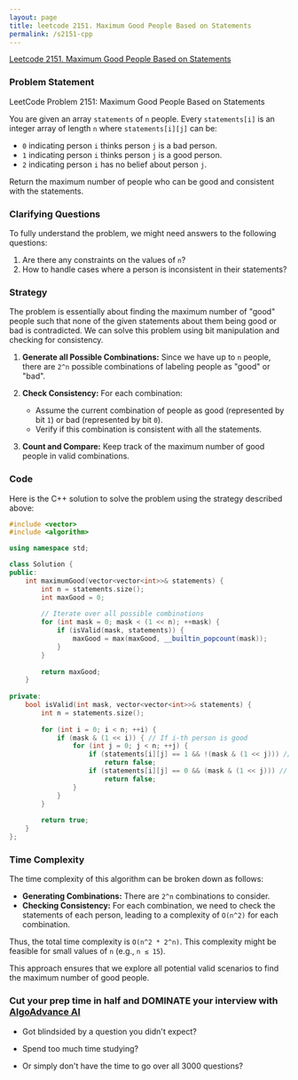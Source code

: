 ```yaml
---
layout: page
title: leetcode 2151. Maximum Good People Based on Statements
permalink: /s2151-cpp
---
```

[Leetcode 2151. Maximum Good People Based on Statements](https://algoadvance.github.io/algoadvance/l2151)
### Problem Statement 

LeetCode Problem 2151: Maximum Good People Based on Statements

You are given an array `statements` of `n` people. Every `statements[i]` is an integer array of length `n` where `statements[i][j]` can be:

- `0` indicating person `i` thinks person `j` is a bad person.
- `1` indicating person `i` thinks person `j` is a good person.
- `2` indicating person `i` has no belief about person `j`.

Return the maximum number of people who can be good and consistent with the statements.

### Clarifying Questions

To fully understand the problem, we might need answers to the following questions:

1. Are there any constraints on the values of `n`?
2. How to handle cases where a person is inconsistent in their statements?

### Strategy

The problem is essentially about finding the maximum number of "good" people such that none of the given statements about them being good or bad is contradicted. We can solve this problem using bit manipulation and checking for consistency.

1. **Generate all Possible Combinations:** Since we have up to `n` people, there are `2^n` possible combinations of labeling people as "good" or "bad".
   
2. **Check Consistency:** For each combination:
   - Assume the current combination of people as good (represented by bit `1`) or bad (represented by bit `0`).
   - Verify if this combination is consistent with all the statements.
   
3. **Count and Compare:** Keep track of the maximum number of good people in valid combinations.

### Code

Here is the C++ solution to solve the problem using the strategy described above:

```cpp
#include <vector>
#include <algorithm>

using namespace std;

class Solution {
public:
    int maximumGood(vector<vector<int>>& statements) {
        int n = statements.size();
        int maxGood = 0;
        
        // Iterate over all possible combinations
        for (int mask = 0; mask < (1 << n); ++mask) {
            if (isValid(mask, statements)) {
                maxGood = max(maxGood, __builtin_popcount(mask));
            }
        }
        
        return maxGood;
    }
    
private:
    bool isValid(int mask, vector<vector<int>>& statements) {
        int n = statements.size();
        
        for (int i = 0; i < n; ++i) {
            if (mask & (1 << i)) { // If i-th person is good
                for (int j = 0; j < n; ++j) {
                    if (statements[i][j] == 1 && !(mask & (1 << j))) // i says j is good but j is bad
                        return false;
                    if (statements[i][j] == 0 && (mask & (1 << j))) // i says j is bad but j is good
                        return false;
                }
            }
        }
        
        return true;
    }
};
```

### Time Complexity

The time complexity of this algorithm can be broken down as follows:

- **Generating Combinations:** There are `2^n` combinations to consider.
- **Checking Consistency:** For each combination, we need to check the statements of each person, leading to a complexity of `O(n^2)` for each combination.

Thus, the total time complexity is `O(n^2 * 2^n)`. This complexity might be feasible for small values of `n` (e.g., `n ≤ 15`).

This approach ensures that we explore all potential valid scenarios to find the maximum number of good people.


### Cut your prep time in half and DOMINATE your interview with [AlgoAdvance AI](https://algoAdvance.com)

- Got blindsided by a question you didn't expect?

- Spend too much time studying?

- Or simply don't have the time to go over all 3000 questions?

